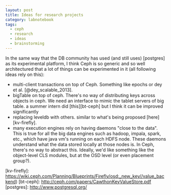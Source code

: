 ```yaml
---
layout: post
title: Ideas for research projects
category: labnotebook
tags:
  - ceph
  - research
  - ideas
  - brainstorming
---
```


In the same way that the DB community has used (and still uses) 
[postgres] as its experimental platform, I think Ceph is so generic 
and so well architectured that a lot of things can be experimented in 
it (all following ideas rely on this):

  * multi-client transactions on top of Ceph. Something like epochs or 
    dey et al. [@dey_scalable_2013].
  * bigTable on top of ceph. There's no way of distributing keys 
    across objects in ceph. We need an interface to mimic the tablet 
    servers of big table. a summer intern did [this][bt-ceph] but I 
    think it can be improved significantly
  * replacing leveldb with others. similar to what's being proposed 
    [here][kv-firefly].
  * many execution engines rely on having daemons "close to the data". 
    This is true for all the big data engines such as hadoop, impala, 
    spark, etc., which have java vm's running on each HDFS node. These 
    daemons understand what the data stored locally at those nodes is. 
    In Ceph, there's no way to abstract this. Ideally, we'd like 
    something like the object-level CLS modules, but at the OSD level 
    (or even placement group?).

[kv-firefly]: https://wiki.ceph.com/Planning/Blueprints/Firefly/osd:_new_key//value_backend)
[bt-ceph]: http://ceph.com/papers/CawthonKeyValueStore.pdf
[postgres]: http://www.postgresql.org/
